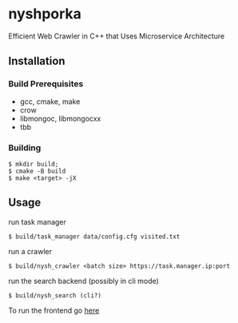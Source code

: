 # nyshporka
Efficient Web Crawler in C++ that Uses Microservice Architecture
## Installation
### Build Prerequisites
+ gcc, cmake, make
+ crow
+ libmongoc, libmongocxx
+ tbb
### Building
```{bash}
$ mkdir build;
$ cmake -B build
$ make <target> -jX
```
## Usage
run task manager
```{bash}
$ build/task_manager data/config.cfg visited.txt
```
run a crawler
```{bash}
$ build/nysh_crawler <batch size> https://task.manager.ip:port
```
run the search backend (possibly in cli mode)
```{bash}
$ build/nysh_search (cli?)
```
To run the frontend go [here](https://github.com/c1pkav/nyshporka_front)
